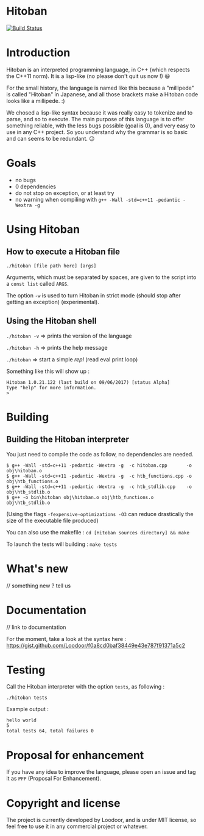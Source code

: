 # Hitoban

[![Build Status](https://travis-ci.org/Loodoor/Hitoban.svg?branch=master)](https://travis-ci.org/Loodoor/Hitoban)

# Introduction

Hitoban is an interpreted programming language, in C++ (which respects the C++11 norm). It is a lisp-like (no please don't quit us now !) :smiley:

For the small history, the language is named like this because a "millipede" is called "Hitoban" in Japanese, 
and all those brackets make a Hitoban code looks like a millipede. :)

We chosed a lisp-like syntax because it was really easy to tokenize and to parse, and so to execute. The main purpose of this language is to offer something reliable, with 
the less bugs possible (goal is 0), and very easy to use in any C++ project. So you understand why the grammar is so basic and can seems to be redundant. :wink:

# Goals

* no bugs
* 0 dependencies
* do not stop on exception, or at least try
* no warning when compiling with `g++ -Wall -std=c++11 -pedantic -Wextra -g`

# Using Hitoban

## How to execute a Hitoban file

`./hitoban [file path here] [args]`

Arguments, which must be separated by spaces, are given to the script into a `const list` called `ARGS`.

The option `-w` is used to turn Hitoban in strict mode (should stop after getting an exception) (experimental).

## Using the Hitoban shell

`./hitoban -v` => prints the version of the language

`./hitoban -h` => prints the help message

`./hitoban` => start a simple *repl* (read eval print loop)

Something like this will show up :

```
Hitoban 1.0.21.122 (last build on 09/06/2017) [status Alpha]
Type "help" for more information.
> 
```

# Building

## Building the Hitoban interpreter

You just need to compile the code as follow, no dependencies are needed.

```
$ g++ -Wall -std=c++11 -pedantic -Wextra -g  -c hitoban.cpp       -o obj\hitoban.o
$ g++ -Wall -std=c++11 -pedantic -Wextra -g  -c htb_functions.cpp -o obj\htb_functions.o
$ g++ -Wall -std=c++11 -pedantic -Wextra -g  -c htb_stdlib.cpp    -o obj\htb_stdlib.o
$ g++ -o bin\hitoban obj\hitoban.o obj\htb_functions.o obj\htb_stdlib.o  
```

(Using the flags `-fexpensive-optimizations -O3` can reduce drastically the size of the executable file produced)

You can also use the makefile : `cd [Hitoban sources directory] && make`

To launch the tests will building : `make tests`

# What's new

// something new ? tell us

# Documentation

// link to documentation

For the moment, take a look at the syntax here : https://gist.github.com/Loodoor/f0a8cd0baf38449e43e787f91371a5c2

# Testing

Call the Hitoban interpreter with the option `tests`, as following :

`./hitoban tests`

Example output :

```
hello world
5
total tests 64, total failures 0
```

# Proposal for enhancement

If you have any idea to improve the language, please open an issue and tag it as `PFP` (Proposal For Enhancement).

# Copyright and license

The project is currently developed by Loodoor, and is under MIT license, so feel free to use it in any commercial project or whatever.